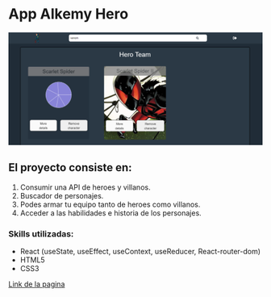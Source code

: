 # App Alkemy Hero
[![App Alkemy](https://github.com/EmilianoGorgellon/EmilianoGorgellon.github.io/blob/master/assets/images/proyecto-2.PNG?raw=true "App Alkemy")](https://github.com/EmilianoGorgellon/EmilianoGorgellon.github.io/blob/master/assets/images/proyecto-2.PNG?raw=true "App Alkemy")

## El proyecto consiste en: 
1. Consumir una API de heroes y villanos.
2. Buscador de personajes.
3. Podes armar tu equipo tanto de heroes como villanos.
4. Acceder a las habilidades e historia de los personajes.

### Skills utilizadas:
- React (useState, useEffect, useContext, useReducer, React-router-dom)
- HTML5
- CSS3

[Link de la pagina](https://alkemy-react-hero.herokuapp.com/ "Link de la pagina")
